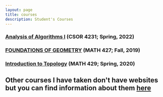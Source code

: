 ```yaml
---
layout: page
title: courses
description: Student's Courses
---
```




### [Analysis of Algorithms I](http://www.cs.columbia.edu/~xichen/algorithm/) (CSOR 4231; Spring, 2022)

### [FOUNDATIONS OF GEOMETRY](https://anton-petrunin.github.io/427/) (MATH 427; Fall, 2019)

### [Introduction to Topology](http://php.scripts.psu.edu/users/v/x/vxs137/Teach_old/429_S21/429.html) (MATH 429; Spring, 2020)

Other courses I have taken don't have websites but you can find information about them <a href="{{ BASE_PATH }}/assets/courses.docx">here</a>
---
